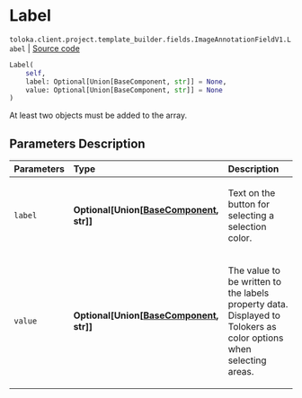 # Label
`toloka.client.project.template_builder.fields.ImageAnnotationFieldV1.Label` | [Source code](https://github.com/Toloka/toloka-kit/blob/v1.1.0.post1/src/client/project/template_builder/fields.py#L278)

```python
Label(
    self,
    label: Optional[Union[BaseComponent, str]] = None,
    value: Optional[Union[BaseComponent, str]] = None
)
```

At least two objects must be added to the array.

## Parameters Description

| Parameters | Type | Description |
| :----------| :----| :-----------|
`label`|**Optional\[Union\[[BaseComponent](toloka.client.project.template_builder.base.BaseComponent.md), str\]\]**|<p>Text on the button for selecting a selection color.</p>
`value`|**Optional\[Union\[[BaseComponent](toloka.client.project.template_builder.base.BaseComponent.md), str\]\]**|<p>The value to be written to the labels property data. Displayed to Tolokers as color options when selecting areas.</p>
